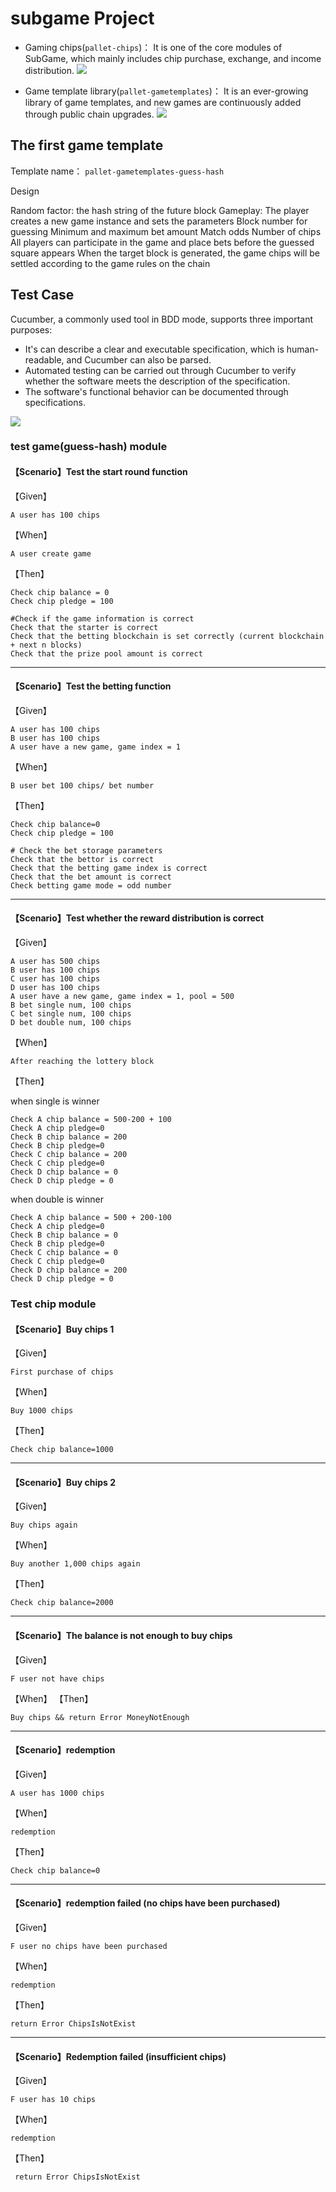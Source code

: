 # subgame Project
* Gaming chips(`pallet-chips`)：
It is one of the core modules of SubGame, which mainly includes chip purchase, exchange, and income distribution.
![](https://i.imgur.com/UKhJ00s.png)

* Game template library(`pallet-gametemplates`)：
It is an ever-growing library of game templates, and new games are continuously added through public chain upgrades.
![](https://i.imgur.com/o0nS8iu.png)



## The first game template
Template name： `pallet-gametemplates-guess-hash`

Design

Random factor: the hash string of the future block
Gameplay:
The player creates a new game instance and sets the parameters
Block number for guessing
Minimum and maximum bet amount
Match odds
Number of chips
All players can participate in the game and place bets before the guessed square appears
When the target block is generated, the game chips will be settled according to the game rules on the chain



## Test Case
Cucumber, a commonly used tool in BDD mode, supports three important purposes:
* It's can describe a clear and executable specification,  which is human-readable, and Cucumber can also be parsed.
* Automated testing can be carried out through Cucumber to verify whether the software meets the description of the specification.
* The software's functional behavior can be documented through specifications.


![](https://i.imgur.com/FLfi9Y8.png)


### test game(guess-hash) module

#### 【Scenario】Test the start round function
【Given】
```
A user has 100 chips
```
【When】
```
A user create game 
```
【Then】
```
Check chip balance = 0
Check chip pledge = 100

#Check if the game information is correct
Check that the starter is correct
Check that the betting blockchain is set correctly (current blockchain + next n blocks)
Check that the prize pool amount is correct
```

---
#### 【Scenario】Test the betting function

【Given】
```
A user has 100 chips
B user has 100 chips
A user have a new game, game index = 1
```
【When】
```
B user bet 100 chips/ bet number
```
【Then】
```
Check chip balance=0
Check chip pledge = 100

# Check the bet storage parameters
Check that the bettor is correct
Check that the betting game index is correct
Check that the bet amount is correct
Check betting game mode = odd number
```
---
#### 【Scenario】Test whether the reward distribution is correct
【Given】
```
A user has 500 chips
B user has 100 chips
C user has 100 chips
D user has 100 chips
A user have a new game, game index = 1, pool = 500
B bet single num, 100 chips
C bet single num, 100 chips
D bet double num, 100 chips
```
【When】
```
After reaching the lottery block
```
【Then】


when single is winner
```
Check A chip balance = 500-200 + 100
Check A chip pledge=0
Check B chip balance = 200
Check B chip pledge=0
Check C chip balance = 200
Check C chip pledge=0
Check D chip balance = 0
Check D chip pledge = 0
```

when double is winner
```
Check A chip balance = 500 + 200-100
Check A chip pledge=0
Check B chip balance = 0
Check B chip pledge=0
Check C chip balance = 0
Check C chip pledge=0
Check D chip balance = 200
Check D chip pledge = 0

```

### Test chip module

#### 【Scenario】Buy chips 1


【Given】
```
First purchase of chips
```
【When】
```
Buy 1000 chips
```
【Then】
```
Check chip balance=1000
```


---

#### 【Scenario】Buy chips 2
【Given】
```
Buy chips again
```
【When】
```
Buy another 1,000 chips again
```
【Then】
```
Check chip balance=2000
```
---
#### 【Scenario】The balance is not enough to buy chips
【Given】
```
F user not have chips
```
【When】
【Then】
```
Buy chips && return Error MoneyNotEnough
```
---
#### 【Scenario】redemption
【Given】
```
A user has 1000 chips
```
【When】
```
redemption
```
【Then】
```
Check chip balance=0
```
---
#### 【Scenario】redemption failed (no chips have been purchased)
【Given】
```
F user no chips have been purchased
```
【When】
```
redemption
```
【Then】
```
return Error ChipsIsNotExist
```
---
#### 【Scenario】Redemption failed (insufficient chips)
【Given】
```
F user has 10 chips
```
【When】
```
redemption
```
【Then】
```
 return Error ChipsIsNotExist
```